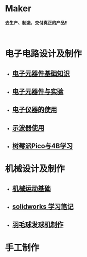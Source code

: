 # Maker 
**去生产、制造，交付真正的产品!!** 

<br>

# 电子电路设计及制作
- ## [电子元器件基础知识](md/electronic/base.md) 
- ## [电子元器件与实验](md/electronic/base-2.md)  
- ## [电子仪器的使用](md/electronic/instrumentation.md)  
- ## [示波器使用](md/electronic/digital-storage.md)   
- ## [树莓派Pico与4B学习](md/electronic/respi.md)    

# 机械设计及制作  
- ## [机械运动基础](md/machine-design/base.md)  
- ## [solidworks 学习笔记](md/solidworks/README.md)  
- ## [羽毛球发球机制作](md/shuttlecock/README.md)  

# 手工制作

